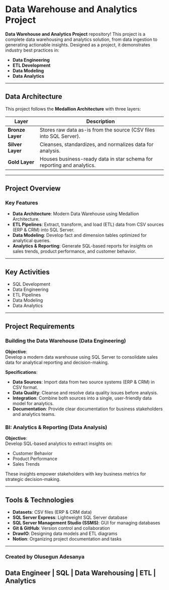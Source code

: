 # Data Warehouse and Analytics Project 

**Data Warehouse and Analytics Project** repository! This project is a complete data warehousing and analytics solution, from data ingestion to generating actionable insights. Designed as a project, it demonstrates industry best practices in:

- **Data Engineering**
- **ETL Development**
- **Data Modeling**
- **Data Analytics**

---

## Data Architecture

This project follows the **Medallion Architecture** with three layers:

| **Layer**      | **Description**                                                                 |
|-----------------|---------------------------------------------------------------------------------|
| **Bronze Layer** | Stores raw data as-is from the source (CSV files into SQL Server).              |
| **Silver Layer** | Cleanses, standardizes, and normalizes data for analysis.                       |
| **Gold Layer**   | Houses business-ready data in star schema for reporting and analytics.          |

---

## Project Overview

### Key Features

- **Data Architecture**: Modern Data Warehouse using Medallion Architecture.
- **ETL Pipelines**: Extract, transform, and load (ETL) data from CSV sources (ERP & CRM) into SQL Server.
- **Data Modeling**: Develop fact and dimension tables optimized for analytical queries.
- **Analytics & Reporting**: Generate SQL-based reports for insights on sales trends, product performance, and customer behavior.

---

## Key Activities

- SQL Development
- Data Engineering
- ETL Pipelines
- Data Modeling
- Data Analytics

---

## Project Requirements

### Building the Data Warehouse (Data Engineering)

**Objective**:  
Develop a modern data warehouse using SQL Server to consolidate sales data for analytical reporting and decision-making.

**Specifications**:
- **Data Sources**: Import data from two source systems (ERP & CRM) in CSV format.
- **Data Quality**: Cleanse and resolve data quality issues before analysis.
- **Integration**: Combine both sources into a single, user-friendly data model for analytics.
- **Documentation**: Provide clear documentation for business stakeholders and analytics teams.

### BI: Analytics & Reporting (Data Analysis)

**Objective**:  
Develop SQL-based analytics to extract insights on:
- Customer Behavior
- Product Performance
- Sales Trends

These insights empower stakeholders with key business metrics for strategic decision-making.

---

## Tools & Technologies

- **Datasets**: CSV files (ERP & CRM data)
- **SQL Server Express**: Lightweight SQL Server database
- **SQL Server Management Studio (SSMS)**: GUI for managing databases
- **Git & GitHub**: Version control and collaboration
- **DrawIO**: Designing data models and ETL diagrams
- **Notion**: Organizing project documentation and tasks

---

### Created by Olusegun Adesanya
## Data Engineer | SQL | Data Warehousing | ETL | Analytics
